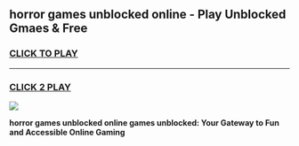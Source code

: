 
## horror games unblocked online - Play Unblocked Gmaes & Free
<h3>
<a href="https://news.freeplayer.one?title=horror_games_unblocked_online&ref=23F">CLICK TO PLAY</a></h3>
<hr>

<h3>
<a href="https://news.freeplayer.one?title=horror_games_unblocked_online&ref=23F">CLICK 2 PLAY</a>
  
</h3>

<a href="https://news.freeplayer.one?title=horror_games_unblocked_online&ref=23F/"><img src="https://clearcache.store/games.png"></a>


**horror games unblocked online games unblocked: Your Gateway to Fun and Accessible Online Gaming**

